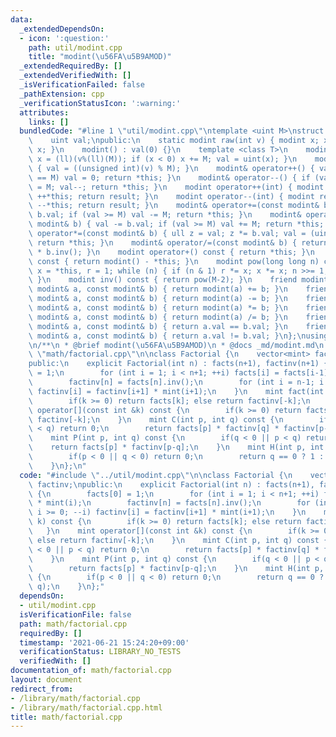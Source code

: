 ```yaml
---
data:
  _extendedDependsOn:
  - icon: ':question:'
    path: util/modint.cpp
    title: "modint(\u56FA\u5B9AMOD)"
  _extendedRequiredBy: []
  _extendedVerifiedWith: []
  _isVerificationFailed: false
  _pathExtension: cpp
  _verificationStatusIcon: ':warning:'
  attributes:
    links: []
  bundledCode: "#line 1 \"util/modint.cpp\"\ntemplate <uint M>\nstruct modint {\n\
    \    uint val;\npublic:\n    static modint raw(int v) { modint x; x.val = v; return\
    \ x; }\n    modint() : val(0) {}\n    template <class T>\n    modint(T v) { ll\
    \ x = (ll)(v%(ll)(M)); if (x < 0) x += M; val = uint(x); }\n    modint(bool v)\
    \ { val = ((unsigned int)(v) % M); }\n    modint& operator++() { val++; if (val\
    \ == M) val = 0; return *this; }\n    modint& operator--() { if (val == 0) val\
    \ = M; val--; return *this; }\n    modint operator++(int) { modint result = *this;\
    \ ++*this; return result; }\n    modint operator--(int) { modint result = *this;\
    \ --*this; return result; }\n    modint& operator+=(const modint& b) { val +=\
    \ b.val; if (val >= M) val -= M; return *this; }\n    modint& operator-=(const\
    \ modint& b) { val -= b.val; if (val >= M) val += M; return *this; }\n    modint&\
    \ operator*=(const modint& b) { ull z = val; z *= b.val; val = (uint)(z % M);\
    \ return *this; }\n    modint& operator/=(const modint& b) { return *this = *this\
    \ * b.inv(); }\n    modint operator+() const { return *this; }\n    modint operator-()\
    \ const { return modint() - *this; }\n    modint pow(long long n) const { modint\
    \ x = *this, r = 1; while (n) { if (n & 1) r *= x; x *= x; n >>= 1; } return r;\
    \ }\n    modint inv() const { return pow(M-2); }\n    friend modint operator+(const\
    \ modint& a, const modint& b) { return modint(a) += b; }\n    friend modint operator-(const\
    \ modint& a, const modint& b) { return modint(a) -= b; }\n    friend modint operator*(const\
    \ modint& a, const modint& b) { return modint(a) *= b; }\n    friend modint operator/(const\
    \ modint& a, const modint& b) { return modint(a) /= b; }\n    friend bool operator==(const\
    \ modint& a, const modint& b) { return a.val == b.val; }\n    friend bool operator!=(const\
    \ modint& a, const modint& b) { return a.val != b.val; }\n};\nusing mint = modint<MOD>;\n\
    \n/**\n * @brief modint(\u56FA\u5B9AMOD)\n * @docs _md/modint.md\n */\n#line 2\
    \ \"math/factorial.cpp\"\n\nclass Factorial {\n    vector<mint> facts, factinv;\n\
    public:\n    explicit Factorial(int n) : facts(n+1), factinv(n+1) {\n        facts[0]\
    \ = 1;\n        for (int i = 1; i < n+1; ++i) facts[i] = facts[i-1] * mint(i);\n\
    \        factinv[n] = facts[n].inv();\n        for (int i = n-1; i >= 0; --i)\
    \ factinv[i] = factinv[i+1] * mint(i+1);\n    }\n    mint fact(int k) const {\n\
    \        if(k >= 0) return facts[k]; else return factinv[-k];\n    }\n    mint\
    \ operator[](const int &k) const {\n        if(k >= 0) return facts[k]; else return\
    \ factinv[-k];\n    }\n    mint C(int p, int q) const {\n        if(q < 0 || p\
    \ < q) return 0;\n        return facts[p] * factinv[q] * factinv[p-q];\n    }\n\
    \    mint P(int p, int q) const {\n        if(q < 0 || p < q) return 0;\n    \
    \    return facts[p] * factinv[p-q];\n    }\n    mint H(int p, int q) const {\n\
    \        if(p < 0 || q < 0) return 0;\n        return q == 0 ? 1 : C(p+q-1, q);\n\
    \    }\n};\n"
  code: "#include \"../util/modint.cpp\"\n\nclass Factorial {\n    vector<mint> facts,\
    \ factinv;\npublic:\n    explicit Factorial(int n) : facts(n+1), factinv(n+1)\
    \ {\n        facts[0] = 1;\n        for (int i = 1; i < n+1; ++i) facts[i] = facts[i-1]\
    \ * mint(i);\n        factinv[n] = facts[n].inv();\n        for (int i = n-1;\
    \ i >= 0; --i) factinv[i] = factinv[i+1] * mint(i+1);\n    }\n    mint fact(int\
    \ k) const {\n        if(k >= 0) return facts[k]; else return factinv[-k];\n \
    \   }\n    mint operator[](const int &k) const {\n        if(k >= 0) return facts[k];\
    \ else return factinv[-k];\n    }\n    mint C(int p, int q) const {\n        if(q\
    \ < 0 || p < q) return 0;\n        return facts[p] * factinv[q] * factinv[p-q];\n\
    \    }\n    mint P(int p, int q) const {\n        if(q < 0 || p < q) return 0;\n\
    \        return facts[p] * factinv[p-q];\n    }\n    mint H(int p, int q) const\
    \ {\n        if(p < 0 || q < 0) return 0;\n        return q == 0 ? 1 : C(p+q-1,\
    \ q);\n    }\n};"
  dependsOn:
  - util/modint.cpp
  isVerificationFile: false
  path: math/factorial.cpp
  requiredBy: []
  timestamp: '2021-06-21 15:24:20+09:00'
  verificationStatus: LIBRARY_NO_TESTS
  verifiedWith: []
documentation_of: math/factorial.cpp
layout: document
redirect_from:
- /library/math/factorial.cpp
- /library/math/factorial.cpp.html
title: math/factorial.cpp
---
```

